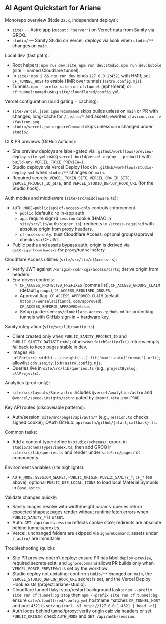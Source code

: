 ## AI Agent Quickstart for Ariane

Monorepo overview (Node `22.x`, independent deploys):

- `site/` — Astro app (`output: "server"`) on Vercel; data from Sanity via GROQ.
- `studio/` — Sanity Studio on Vercel; deploys via hook when `studio/**` changes on `main`.

Local dev (fast path):

- Root helpers: `npm run dev:site`, `npm run dev:studio`, `npm run dev:bubble` (site + named Cloudflare tunnel).
- In `site/`: `npm i && npm run dev` binds `127.0.0.1:4321` with HMR; set `CF_TUNNEL_HOST` to enable HMR over tunnels (`astro.config.mjs`).
- Tunnels: `npm --prefix site run cf:tunnel` (ephemeral) or `cf:tunnel:named` using `site/cloudflared/config.yml`.

Vercel configuration (build gating + caching):

- `site/vercel.json`: `ignoreCommand` skips builds unless on `main` or PR with changes; long-cache for `/_astro/*` and assets; rewrites `/favicon.ico -> /favicon.svg`.
- `studio/vercel.json`: `ignoreCommand` skips unless `main` changed under `studio/`.

CI & PR previews (GitHub Actions):

- Site preview deploys are label-gated via `.github/workflows/preview-deploy-site.yml` using `vercel build`/`vercel deploy --prebuilt` with `--build-env VERCEL_FORCE_PREVIEW=1`.
- Studio deploys via Vercel Deploy Hook in `.github/workflows/studio-deploy.yml` when `studio/**` changes on `main`.
- Required secrets: `VERCEL_TOKEN_SITE`, `VERCEL_ORG_ID_SITE`, `VERCEL_PROJECT_ID_SITE`, and `VERCEL_STUDIO_DEPLOY_HOOK_URL` (for the Studio hook).

Auth modes and middleware (`site/src/middleware.ts`):

- `AUTH_MODE=public|app|cf-access-only` controls enforcement.
  - `public` (default): no in-app auth.
  - `app`: require signed `session` cookie (HMAC in `site/src/lib/auth/signer.ts`); redirects to `/access-required` with absolute origin from proxy headers.
  - `cf-access-only`: trust Cloudflare Access; optional group/approval checks via CF JWT.
- Public paths and assets bypass auth; origin is derived via `getOriginFromHeaders` for proxy/tunnel safety.

Cloudflare Access utilities (`site/src/lib/cfAccess.ts`):

- Verify JWT against `/<origin>/cdn-cgi/access/certs`; derive origin from headers.
- Env-driven controls:
  - `CF_ACCESS_PROTECTED_PREFIXES` (comma list), `CF_ACCESS_GROUPS_CLAIM` (default `groups`), `CF_ACCESS_REQUIRED_GROUPS`.
  - Approval flag: `CF_ACCESS_APPROVED_CLAIM` (default `https://wenzelarifiandi.com/approved`), `CF_ACCESS_ENFORCE_APPROVED=true`.
  - Setup guide: see `ops/cloudflare-access-github.md` for protecting tunnels with GitHub sign-in + hardware key.

Sanity integration (`site/src/lib/sanity.ts`):

- Client created only when `PUBLIC_SANITY_PROJECT_ID` and `PUBLIC_SANITY_DATASET` exist; otherwise `fetchSanity<T>()` returns empty fallback to keep pages stable in dev.
- Images via `urlFor(src).width(...).height(...).fit('max').auto('format').url()`; allowlist `cdn.sanity.io` in `astro.config.mjs`.
- Queries live in `site/src/lib/queries.ts` (e.g., `projectBySlug`, `allProjects`).

Analytics (prod-only):

- `site/src/layouts/Base.astro` includes `@vercel/analytics/astro` and `@vercel/speed-insights/astro` gated by `import.meta.env.PROD`.

Key API routes (discoverable patterns):

- Auth/session: `site/src/pages/api/auth/*` (e.g., `session.ts` checks signed cookie); OAuth GitHub: `api/oauth/github/{start,callback}.ts`.

Common tasks:

- Add a content type: define in `studio/schemas/`, export in `studio/schemaTypes/index.ts`, then add GROQ in `site/src/lib/queries.ts` and render under `site/src/pages/` or components.

Environment variables (site highlights):

- `AUTH_MODE`, `SESSION_SECRET`, `PUBLIC_ORIGIN`, `PUBLIC_SANITY_*`, `CF_*` (as above), optional `PUBLIC_USE_LOCAL_ICONS` to load local Material Symbols in `Base.astro`.

Validate changes quickly:

- Sanity images resolve with width/height params; queries return expected shapes; pages render without runtime fetch errors when `PUBLIC_SANITY_*` is unset.
- Auth: `GET /api/auth/session` reflects cookie state; redirects are absolute behind tunnels/proxies.
- Vercel: unchanged folders are skipped via `ignoreCommand`; assets under `/_astro/` are immutable.

Troubleshooting (quick):

- Site PR preview doesn’t deploy: ensure PR has label `deploy-preview`, required secrets exist, and `ignoreCommand` allows PR builds only when `VERCEL_FORCE_PREVIEW=1` is set by the workflow.
- Studio deploy not updating: confirm `studio/**` changed on `main`, the `VERCEL_STUDIO_DEPLOY_HOOK_URL` secret is set, and the Vercel Deploy Hook exists (project: ariane-studio).
- Cloudflare tunnel flaky: stop/restart background tasks: `npm --prefix site run cf:tunnel:bg:stop` then `npm --prefix site run cf:tunnel:bg`; ensure `site/cloudflared/config.yml` hostname matches `CF_TUNNEL_HOST` and port `4321` is serving (`curl -sI http://127.0.0.1:4321 | head -n1`).
- Auth loops behind tunnel/proxy: verify origin calc via headers or set `PUBLIC_ORIGIN`; check `AUTH_MODE` and `GET /api/auth/session`.

